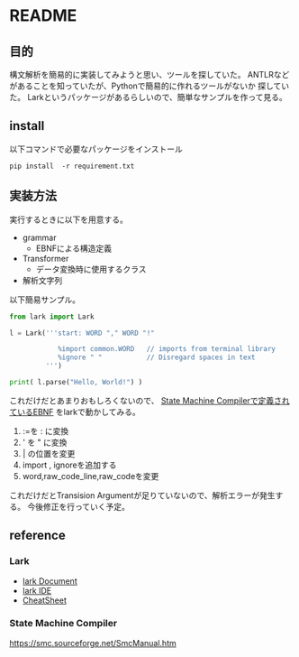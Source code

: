 # README

## 目的

構文解析を簡易的に実装してみようと思い、ツールを探していた。
ANTLRなどがあることを知っていたが、Pythonで簡易的に作れるツールがないか
探していた。
Larkというパッケージがあるらしいので、簡単なサンプルを作って見る。

## install 

以下コマンドで必要なパッケージをインストール

<!-- -->
```
pip install  -r requirement.txt
```
<!-- -->


## 実装方法

実行するときに以下を用意する。

* grammar
    * EBNFによる構造定義
* Transformer
    * データ変換時に使用するクラス
* 解析文字列


以下簡易サンプル。

<!-- -->
```python
from lark import Lark

l = Lark('''start: WORD "," WORD "!"

            %import common.WORD   // imports from terminal library
            %ignore " "           // Disregard spaces in text
         ''')

print( l.parse("Hello, World!") )
```
<!-- -->


これだけだとあまりおもしろくないので、
[State Machine Compilerで定義されているEBNF](https://smc.sourceforge.net/SmcManAppendixA.htm)
をlarkで動かしてみる。

1. :=を : に変換
1. ' を " に変換
1. | の位置を変更
1. import , ignoreを追加する
1. word,raw_code_line,raw_codeを変更


これだけだとTransision Argumentが足りていないので、解析エラーが発生する。
今後修正を行っていく予定。



## reference

### Lark 

* [lark Document](https://lark-parser.readthedocs.io/en/latest/)
* [lark IDE](https://www.lark-parser.org/ide/)
* [CheatSheet](https://github.com/lark-parser/lark/blob/master/docs/_static/lark_cheatsheet.pdf)

### State Machine Compiler

https://smc.sourceforge.net/SmcManual.htm



